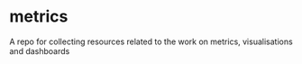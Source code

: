 metrics
=======

A repo for collecting resources related to the work on metrics, visualisations and dashboards

